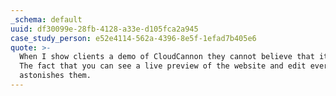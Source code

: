 ```yaml
---
_schema: default
uuid: df30099e-28fb-4128-a33e-d105fca2a945
case_study_person: e52e4114-562a-4396-8e5f-1efad7b405e6
quote: >-
  When I show clients a demo of CloudCannon they cannot believe that it exists!
  The fact that you can see a live preview of the website and edit everything
  astonishes them.
---
```


